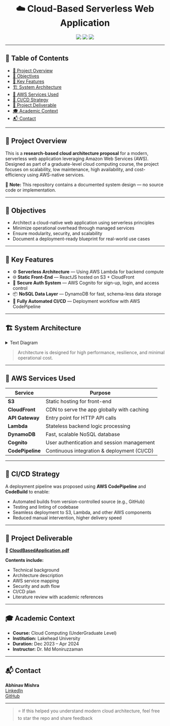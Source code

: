 <h1 align="center">☁️ Cloud-Based Serverless Web Application</h1>

<p align="center">
  <a href="https://aws.amazon.com/"><img src="https://img.shields.io/badge/Platform-AWS-orange.svg"></a>
  <a href="./CloudBasedApplication.pdf"><img src="https://img.shields.io/badge/Type-Architecture%20Proposal-blue.svg"></a>
  <a href="https://github.com/Abhi12002/cloud-architecture-serverless/stargazers"><img src="https://img.shields.io/github/stars/Abhi12002/cloud-architecture-serverless?style=social"></a>
</p>

---

## 📑 Table of Contents

- [📝 Project Overview](#project-overview)
- [🎯 Objectives](#objectives)
- [🚀 Key Features](#key-features)
- [🏗️ System Architecture](#system-architecture)
- [🧰 AWS Services Used](#aws-services-used)
- [🔁 CI/CD Strategy](#cicd-strategy)
- [📄 Project Deliverable](#project-deliverable)
- [🎓 Academic Context](#academic-context)
- [📬 Contact](#contact)

---

## 📝 Project Overview

This is a **research-based cloud architecture proposal** for a modern, serverless web application leveraging Amazon Web Services (AWS).  
Designed as part of a graduate-level cloud computing course, the project focuses on scalability, low maintenance, high availability, and cost-efficiency using AWS-native services.

📄 **Note:** This repository contains a documented system design — no source code or implementation.

---

## 🎯 Objectives

- Architect a cloud-native web application using serverless principles
- Minimize operational overhead through managed services
- Ensure modularity, security, and scalability
- Document a deployment-ready blueprint for real-world use cases

---

## 🚀 Key Features

- ⚙️ **Serverless Architecture** — Using AWS Lambda for backend compute
- 🌐 **Static Front-End** — ReactJS hosted on S3 + CloudFront
- 🔐 **Secure Auth System** — AWS Cognito for sign-up, login, and access control
- 📦 **NoSQL Data Layer** — DynamoDB for fast, schema-less data storage
- 🔄 **Fully Automated CI/CD** — Deployment workflow with AWS CodePipeline

---

## 🏗️ System Architecture

</p> <details> <summary>Text Diagram</summary>
text
[React Front-End] → [CloudFront] → [S3 Bucket (Static Hosting)]
                            ↓
                      [API Gateway]
                            ↓
                      [AWS Lambda]
                            ↓
                      [DynamoDB]
                            ↑
                 [AWS Cognito (Auth)]
</details>




> Architecture is designed for high performance, resilience, and minimal operational cost.

---

## 🧰 AWS Services Used

| Service        | Purpose                                       |
|----------------|-----------------------------------------------|
| **S3**         | Static hosting for front-end                  |
| **CloudFront** | CDN to serve the app globally with caching    |
| **API Gateway**| Entry point for HTTP API calls                |
| **Lambda**     | Stateless backend logic processing            |
| **DynamoDB**   | Fast, scalable NoSQL database                 |
| **Cognito**    | User authentication and session management    |
| **CodePipeline** | Continuous integration & deployment (CI/CD) |

---

## 🔁 CI/CD Strategy

A deployment pipeline was proposed using **AWS CodePipeline** and **CodeBuild** to enable:

- Automated builds from version-controlled source (e.g., GitHub)
- Testing and linting of codebase
- Seamless deployment to S3, Lambda, and other AWS components
- Reduced manual intervention, higher delivery speed

---

## 📄 Project Deliverable

📎 [**CloudBasedApplication.pdf**](./serverless.pdf)

**Contents include:**
- Technical background
- Architecture description
- AWS service mapping
- Security and auth flow
- CI/CD plan
- Literature review with academic references

---

## 🎓 Academic Context

- **Course:** Cloud Computing (UnderGraduate Level)  
- **Institution:** Lakehead University  
- **Duration:** Dec 2023 – Apr 2024  
- **Instructor:** Dr. Md Moniruzzaman

---

## 📬 Contact

**Abhinav Mishra**  
[LinkedIn](https://www.linkedin.com/in/abhinav-mishra-4b72b120b/)  
[GitHub](https://github.com/Abhi12002)

---

> ⭐ If this helped you understand modern cloud architecture, feel free to star the repo and share feedback
